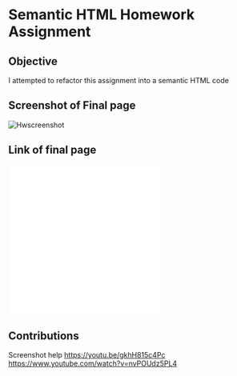 # Semantic HTML Homework Assignment

## Objective
I attempted to refactor this assignment into a semantic HTML code

## Screenshot of Final page
![Hwscreenshot](https://user-images.githubusercontent.com/100402908/156118209-a2a1a1ef-7583-4fc7-974f-ffec89d06e77.png)

## Link of final page
![Final](./index.html)
![Finalpg](file:///Users/maryanali/Documents/Bootcamp/homework/semantic-html/index.html)

##  Contributions 
Screenshot help
https://youtu.be/gkhH815c4Pc
https://www.youtube.com/watch?v=nvPOUdz5PL4
